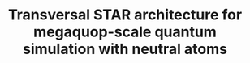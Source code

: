 ---
title: "Transversal STAR architecture for megaquop-scale quantum simulation with neutral atoms"
description: "Quantum computing experiments have made remarkable progress in demonstrating key components of quantum error correction, a prerequisite for scalable quantum computation. While we anticipate the arrival of early fault-tolerant quantum hardware capable of a million reliable quantum operations, the cost of preparing low-noise `magic resource states' presents a formidable challenge. The recently proposed partially-fault-tolerant architecture based on a space-time efficient analog rotation (STAR) approach attempts to address this challenge by using post-selection to prepare low-noise, small-angle magic states. Its proposed physical implementation, however, assumes fixed qubit connectivity, resulting in implementation costs closer to leading fully-fault-tolerant approaches. Here, we propose the transversal STAR architecture and co-design it with neutral-atom quantum hardware, deriving significant savings in logical layout, time, and space overhead. Through circuit-level simulations, we derive the logical noise model for surface-code-based transversal STAR gadgets and verify their composability. At its limit, the transversal STAR architecture can efficiently simulate local Hamiltonians with a total simulation volume exceeding 600. Achieving this limit would require approximately 10,000 physical qubits at a physical error rate of 10−3. This is equivalent to a fully-fault-tolerant computation requiring over 106-107 T gates. Finally, we extend the transversal STAR architecture to high-rate quantum codes, demonstrating how a limited set of highly parallel transversal Clifford gates and generalized small-angle magic injection can be utilized for effective quantum simulation. We anticipate that the co-designed transversal STAR architecture could substantially reduce the physical resources necessary for early-fault-tolerant quantum simulation at the megaquop scale."
selectionPriority: 1
publishDate: "2025-09-25"
authors: "Refaat Ismail, I-Chi Chen, Chen Zhao, Ronen Weiss, Fangli Liu, Hengyun Zhou, Sheng-Tao Wang, Andrew Sornborger, and Milan Kornjača"
correspondingAuthors:
  - Chen Zhao
  - Sheng-Tao Wang
  - Andrew Sornborger
  - Milan Kornjača
paperURL: "PDF: https://arxiv.org/abs/2509.18294"
codeURL: ""
webURL: ""
img: "/figs/2025-transversal_star.png"
imgAlt: "Transversal STAR Architecture"
pub: ""
dataURL: ""
---